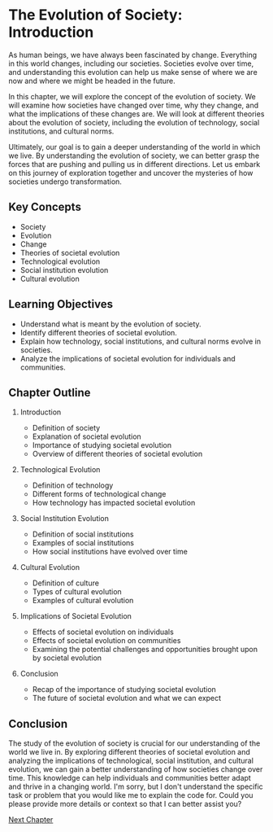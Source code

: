 # The Evolution of Society: Introduction 

As human beings, we have always been fascinated by change. Everything in this world changes, including our societies. Societies evolve over time, and understanding this evolution can help us make sense of where we are now and where we might be headed in the future.

In this chapter, we will explore the concept of the evolution of society. We will examine how societies have changed over time, why they change, and what the implications of these changes are. We will look at different theories about the evolution of society, including the evolution of technology, social institutions, and cultural norms.

Ultimately, our goal is to gain a deeper understanding of the world in which we live. By understanding the evolution of society, we can better grasp the forces that are pushing and pulling us in different directions. Let us embark on this journey of exploration together and uncover the mysteries of how societies undergo transformation.
## Key Concepts

- Society
- Evolution
- Change
- Theories of societal evolution 
- Technological evolution 
- Social institution evolution 
- Cultural evolution

## Learning Objectives

- Understand what is meant by the evolution of society.
- Identify different theories of societal evolution.
- Explain how technology, social institutions, and cultural norms evolve in societies.
- Analyze the implications of societal evolution for individuals and communities. 

## Chapter Outline

1. Introduction 
   - Definition of society
   - Explanation of societal evolution
   - Importance of studying societal evolution
   - Overview of different theories of societal evolution 

2. Technological Evolution 
   - Definition of technology 
   - Different forms of technological change 
   - How technology has impacted societal evolution 

3. Social Institution Evolution 
   - Definition of social institutions 
   - Examples of social institutions 
   - How social institutions have evolved over time 

4. Cultural Evolution 
   - Definition of culture 
   - Types of cultural evolution 
   - Examples of cultural evolution 

5. Implications of Societal Evolution 
   - Effects of societal evolution on individuals 
   - Effects of societal evolution on communities 
   - Examining the potential challenges and opportunities brought upon by societal evolution 

6. Conclusion 
   - Recap of the importance of studying societal evolution 
   - The future of societal evolution and what we can expect 

## Conclusion

The study of the evolution of society is crucial for our understanding of the world we live in. By exploring different theories of societal evolution and analyzing the implications of technological, social institution, and cultural evolution, we can gain a better understanding of how societies change over time. This knowledge can help individuals and communities better adapt and thrive in a changing world.
I'm sorry, but I don't understand the specific task or problem that you would like me to explain the code for. Could you please provide more details or context so that I can better assist you?


[Next Chapter](02_Chapter02.md)